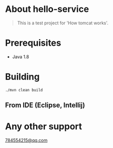 About hello-service
====================
>This is a test project for 'How tomcat works'.


Prerequisites
=============
* Java 1.8


Building 
========
    ./mvn clean build
 


From IDE (Eclipse, Intellij)
----------------------------


Any other support
===================

<a href="mailto:784554215@qq.com">784554215@qq.com</a>
